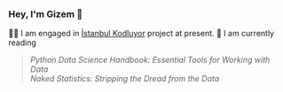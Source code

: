 <!--
**gizemoge/gizemoge** is a ✨ _special_ ✨ repository because its `README.md` (this file) appears on your GitHub profile.

Here are some ideas to get you started:

- 🔭 I’m currently working on ...
- 🌱 I’m currently learning ...
- 👯 I’m looking to collaborate on ...
- 🤔 I’m looking for help with ...
- 💬 Ask me about ...
- 📫 How to reach me: ...
- 😄 Pronouns: ...
- ⚡ Fun fact: ...
-->

### Hey, I'm Gizem 🍂

👩‍💻 I am engaged in [İstanbul Kodluyor](https://istanbulkodluyor.com/istanbul-kodluyor) project at present. 
📖 I am currently reading <br/>
 > *Python Data Science Handbook: Essential Tools for Working with Data* <br/>
 *Naked Statistics: Stripping the Dread from the Data* <br/>




